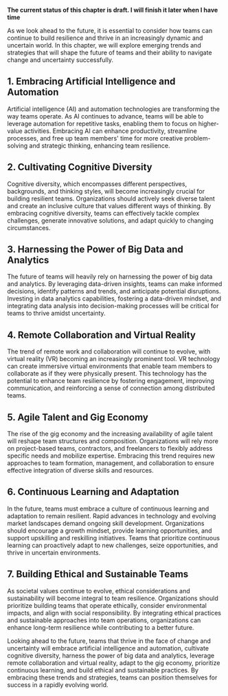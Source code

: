 **The current status of this chapter is draft. I will finish it later when I have time**

As we look ahead to the future, it is essential to consider how teams can continue to build resilience and thrive in an increasingly dynamic and uncertain world. In this chapter, we will explore emerging trends and strategies that will shape the future of teams and their ability to navigate change and uncertainty successfully.

**1. Embracing Artificial Intelligence and Automation**
-------------------------------------------------------

Artificial intelligence (AI) and automation technologies are transforming the way teams operate. As AI continues to advance, teams will be able to leverage automation for repetitive tasks, enabling them to focus on higher-value activities. Embracing AI can enhance productivity, streamline processes, and free up team members' time for more creative problem-solving and strategic thinking, enhancing team resilience.

**2. Cultivating Cognitive Diversity**
--------------------------------------

Cognitive diversity, which encompasses different perspectives, backgrounds, and thinking styles, will become increasingly crucial for building resilient teams. Organizations should actively seek diverse talent and create an inclusive culture that values different ways of thinking. By embracing cognitive diversity, teams can effectively tackle complex challenges, generate innovative solutions, and adapt quickly to changing circumstances.

**3. Harnessing the Power of Big Data and Analytics**
-----------------------------------------------------

The future of teams will heavily rely on harnessing the power of big data and analytics. By leveraging data-driven insights, teams can make informed decisions, identify patterns and trends, and anticipate potential disruptions. Investing in data analytics capabilities, fostering a data-driven mindset, and integrating data analysis into decision-making processes will be critical for teams to thrive amidst uncertainty.

**4. Remote Collaboration and Virtual Reality**
-----------------------------------------------

The trend of remote work and collaboration will continue to evolve, with virtual reality (VR) becoming an increasingly prominent tool. VR technology can create immersive virtual environments that enable team members to collaborate as if they were physically present. This technology has the potential to enhance team resilience by fostering engagement, improving communication, and reinforcing a sense of connection among distributed teams.

**5. Agile Talent and Gig Economy**
-----------------------------------

The rise of the gig economy and the increasing availability of agile talent will reshape team structures and composition. Organizations will rely more on project-based teams, contractors, and freelancers to flexibly address specific needs and mobilize expertise. Embracing this trend requires new approaches to team formation, management, and collaboration to ensure effective integration of diverse skills and resources.

**6. Continuous Learning and Adaptation**
-----------------------------------------

In the future, teams must embrace a culture of continuous learning and adaptation to remain resilient. Rapid advances in technology and evolving market landscapes demand ongoing skill development. Organizations should encourage a growth mindset, provide learning opportunities, and support upskilling and reskilling initiatives. Teams that prioritize continuous learning can proactively adapt to new challenges, seize opportunities, and thrive in uncertain environments.

**7. Building Ethical and Sustainable Teams**
---------------------------------------------

As societal values continue to evolve, ethical considerations and sustainability will become integral to team resilience. Organizations should prioritize building teams that operate ethically, consider environmental impacts, and align with social responsibility. By integrating ethical practices and sustainable approaches into team operations, organizations can enhance long-term resilience while contributing to a better future.

Looking ahead to the future, teams that thrive in the face of change and uncertainty will embrace artificial intelligence and automation, cultivate cognitive diversity, harness the power of big data and analytics, leverage remote collaboration and virtual reality, adapt to the gig economy, prioritize continuous learning, and build ethical and sustainable practices. By embracing these trends and strategies, teams can position themselves for success in a rapidly evolving world.
